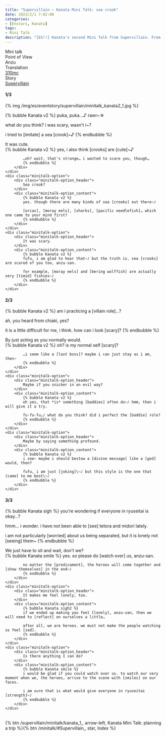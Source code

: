 ```yaml
---
title: "Supervillain – Kanata Mini Talk: sea crook"
date: 2023/2/1 7:02:00
categories:
- [Enstars, Kanata]
tags:
- Mini Talk
description: "[ES!!] Kanata's second Mini Talk from Supervillain. From Anzu's POV."
---
```

<div class="three-wrapper" style="--storyColor:#965e7d;--storyColor-rgb:150,94,125;--storyColor-h:326.8;--storyColor-s: 23%;--storyColor-l:47.8%;">
    <div class="info-area">
        <div class="info">
            <div class="info-item characters">
                <div class="label">
                    Mini talk
                </div>
                <div class="value">
								<a href="/categories/Enstars/Kanata" character="Kanata"></a>
                </div>
            </div>
            <div class="info-item one">
                <div class="label">
                    Point of View
                </div>
                <div class="value">
                    Anzu
                </div>
            </div>
            <div class="info-item two">
                <div class="label">
                    Translation
                </div>
                <div class="value">
                    <a href="/about">310mc</a>
                </div>
            </div>
            <div class="info-item three">
                <div class="label">
                   Story
                </div>
                <div class="value">
                    <a href="/supervillain">Supervillain</a>
                </div>
            </div>
        </div>
    </div>
</div>

<!-- more -->

#### <div mt="rare"></div> 1/3

{% img /img/es/eventstory/supervillain/minitalk_kanata2_1.jpg %}

{% bubble Kanata v2 %}
puka, puka…♪ rawr~☆

what do you think? i was scary, wasn't i~?

i tried to [imitate] a sea [crook]~♪
{% endbubble %}

<div class="minitalk" character="Anzu">
    <div class="minitalk-option">
        <div class="minitalk-option_header">
            It was cute.
        </div>
        <div class="minitalk-option_content">
            {% bubble Kanata v2 %}
            yes, i also think [crooks] are [cute]~♪

            …oh? wait, that's strange… i wanted to scare you, though…
			{% endbubble %}
        </div>
    </div>
    <div class="minitalk-option">
        <div class="minitalk-option_header">
            Sea crook?
        </div>
        <div class="minitalk-option_content">
            {% bubble Kanata v2 %}
            yes. though there are many kinds of sea [crooks] out there~♪

            [orcas], [moray eels], [sharks], [pacific needlefish]… which one came to your mind first?
			{% endbubble %}
        </div>
    </div>
    <div class="minitalk-option">
        <div class="minitalk-option_header">
            It was scary.
        </div>
        <div class="minitalk-option_content">
            {% bubble Kanata v2 %}
            fufu, i am glad to hear that~♪ but the truth is, sea [crooks] are scared of you too, anzu-san.

            for example, [moray eels] and [bering wolffish] are actually very [timid] fishies~♪
			{% endbubble %}
        </div>
    </div>
</div>

#### <div mt="rare"></div> 2/3

{% bubble Kanata v2 %}
am i practicing a [villain role]…?

ah, you heard from chiaki, yes?

it is a little difficult for me, i think. how can i look [scary]?
{% endbubble %}

<div class="minitalk" character="Anzu">
    <div class="minitalk-option">
        <div class="minitalk-option_header">
            By just acting as you normally would.
        </div>
        <div class="minitalk-option_content">
            {% bubble Kanata v2 %}
            oh? is my normal self [scary]?

            …i seem like a [last boss]? maybe i can just stay as i am, then~
			{% endbubble %}
        </div>
    </div>
    <div class="minitalk-option">
        <div class="minitalk-option_header">
            Maybe if you snicker in an evil way?
        </div>
        <div class="minitalk-option_content">
            {% bubble Kanata v2 %}
            oh yes, that *is* something [baddies] often do~♪ hmm, then i will give it a try.

            fu-fu-fu…♪ what do you think? did i perfect the [baddie] role?
			{% endbubble %}
        </div>
    </div>
    <div class="minitalk-option">
        <div class="minitalk-option_header">
            Maybe by saying something profound.
        </div>
        <div class="minitalk-option_content">
            {% bubble Kanata v2 %}
            i see~ maybe i should bestow a [divine message] like a [god] would, then?

            fufu, i am just [joking]\~♪ but this style is the one that [came] to me best\~♪
			{% endbubble %}
        </div>
    </div>
</div>

#### <div mt="rare"></div> 3/3

{% bubble Kanata sigh %}
you're wondering if everyone in ryuseitai is okay…?

hmm… i wonder. i have not been able to [see] tetora and midori lately.

i am not particularly [worried] about us being separated, but it is lonely not [seeing] them~
{% endbubble %}

<div class="minitalk" character="Anzu">
    <div class="minitalk-option">
        <div class="minitalk-option_header">
          We just have to sit and wait, don't we?
        </div>
        <div class="minitalk-option_content">
            {% bubble Kanata smile %}
            yes. so please do [watch over] us, anzu-san.

            no matter the [predicament], the heroes will come together and [show themselves] in the end~♪
			{% endbubble %}
        </div>
    </div>
    <div class="minitalk-option">
        <div class="minitalk-option_header">
            It makes me feel lonely, too.
        </div>
        <div class="minitalk-option_content">
            {% bubble Kanata sigh2 %}
            if we ended up making you feel [lonely], anzu-san, then we will need to [reflect] on ourselves a little…

            after all, we are heroes. we must not make the people watching us feel [sad].
			{% endbubble %}
        </div>
    </div>
    <div class="minitalk-option">
        <div class="minitalk-option_header">
            Is there anything I can do?
        </div>
        <div class="minitalk-option_content">
            {% bubble Kanata smile %}
            i would be glad if you could watch over us. to watch our very moment when we, the heroes, arrive to the scene with [smiles] on our faces.

            i am sure that is what would give everyone in ryuseitai [strength]~♪
			{% endbubble %}
        </div>
    </div>
</div>
<br>
<div toc>{% btn /supervillain/minitalk/kanata_1,, arrow-left, Kanata Mini Talk: planning a trip %}{% btn /minitalk/#Supervillain,, star, Index %}</div>
